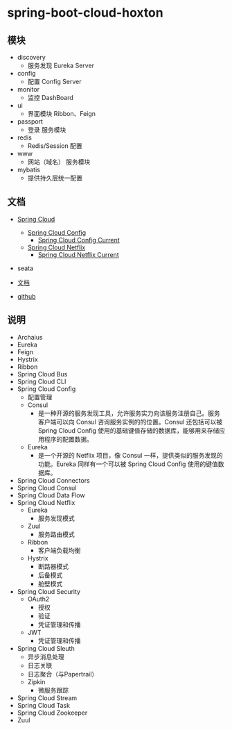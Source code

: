 # spring-boot-cloud-hoxton

## 模块

- discovery
    - 服务发现 Eureka Server
- config
    - 配置 Config Server
- monitor
    - 监控 DashBoard
- ui
    - 界面模块 Ribbon、Feign
- passport
    - 登录 服务模块
- redis
    - Redis/Session 配置
- www
    - 网站（域名） 服务模块
- mybatis
    - 提供持久层统一配置

## 文档

- [Spring Cloud](https://spring.io/projects/spring-cloud)
    - [Spring Cloud Config](https://spring.io/projects/spring-cloud-config)
        - [Spring Cloud Config Current](https://docs.spring.io/spring-cloud-config/docs/2.2.6.RELEASE/reference/html/)
    - [Spring Cloud Netflix](https://spring.io/projects/spring-cloud-netflix)
        - [Spring Cloud Netflix Current](https://docs.spring.io/spring-cloud-netflix/docs/2.2.6.RELEASE/reference/html/)

- seata
- [文档](https://seata.io/zh-cn)
- [github](https://github.com/seata/seata)

## 说明

- Archaius
- Eureka
- Feign
- Hystrix
- Ribbon
- Spring Cloud Bus
- Spring Cloud CLI
- Spring Cloud Config
  - 配置管理
  - Consul
    - 是一种开源的服务发现工具，允许服务实力向该服务注册自己。服务客户端可以向 Consul 咨询服务实例的的位置。Consul 还包括可以被 Spring Cloud Config 使用的基础键值存储的数据库，能够用来存储应用程序的配置数据。
  - Eureka
    - 是一个开源的 Netflix 项目，像 Consul 一样，提供类似的服务发现的功能。Eureka 同样有一个可以被 Spring Cloud Config 使用的键值数据库。
- Spring Cloud Connectors
- Spring Cloud Consul
- Spring Cloud Data Flow
- Spring Cloud Netflix
  - Eureka
    - 服务发现模式
  - Zuul
    - 服务路由模式
  - Ribbon
    - 客户端负载均衡
  - Hystrix
    - 断路器模式
    - 后备模式
    - 舱壁模式
- Spring Cloud Security
  - OAuth2
    - 授权
    - 验证
    - 凭证管理和传播
  - JWT
    - 凭证管理和传播
- Spring Cloud Sleuth
  - 异步消息处理
  - 日志关联
  - 日志聚合（与Papertrail）
  - Zipkin
    - 微服务跟踪
- Spring Cloud Stream
- Spring Cloud Task
- Spring Cloud Zookeeper
- Zuul
